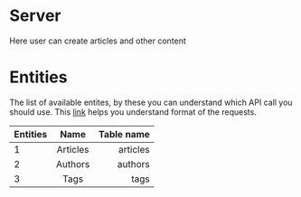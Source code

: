 # Server

Here user can create articles and other content

# Entities

The list of available entites, by these you can understand which API call you should use.
This [link](https://strapi.io/documentation/3.0.0-beta.x/content-api/api-endpoints.html#endpoints) helps you understand format of the requests.

| Entities        | Name           | Table name  |
| -------------   |:--------------:| -----------:|
| 1               | Articles       | articles    |
| 2               | Authors        | authors     |
| 3               | Tags           | tags        |
